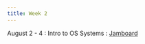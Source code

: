 ```yaml
---
title: Week 2
---
```


August 2 - 4
: Intro to OS Systems
  : [Jamboard](https://uninorte-my.sharepoint.com/:b:/g/personal/jposada_uninorte_edu_co/EetPyHtXafVIgy_qlLkkIEwBwxqjerwXxmVGQ8DFb8v0iA?e=eXtQS4)


